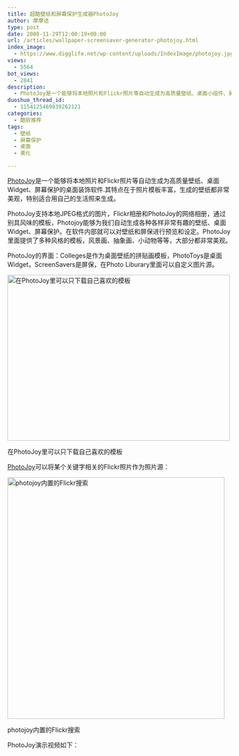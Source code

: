 ```yaml
---
title: 超酷壁纸和屏幕保护生成器PhotoJoy
author: 摩摩诘
type: post
date: 2008-11-29T12:00:19+00:00
url: /articles/wallpaper-screensaver-generator-photojoy.html
index_image:
  - https://www.digglife.net/wp-content/uploads/IndexImage/photojoy.jpg
views:
  - 5564
bot_views:
  - 2841
description:
  - PhotoJoy是一个能够将本地照片和Flickr照片等自动生成为高质量壁纸、桌面小组件、屏幕保护的桌面装饰软件.其特点在于模板丰富，生成的壁纸都非常美观，特别适合用自己的生活照来生成。
duoshuo_thread_id:
  - 1154125469839262121
categories:
  - 酷软推荐
tags:
  - 壁纸
  - 屏幕保护
  - 桌面
  - 美化

---
```

<a title="Photojoy" href="http://www.photojoy.com/" target="_blank">PhotoJoy</a>是一个能够将本地照片和Flickr照片等自动生成为高质量壁纸、桌面Widget、屏幕保护的桌面装饰软件.其特点在于照片模板丰富，生成的壁纸都非常美观，特别适合用自己的生活照来生成。

PhotoJoy支持本地JPEG格式的图片，Flickr相册和PhotoJoy的网络相册，通过别具风味的模板，Photojoy能够为我们自动生成各种各样非常有趣的壁纸、桌面Widget、屏幕保护。在软件内部就可以对壁纸和屏保进行预览和设定。PhotoJoy里面提供了多种风格的模板，风景画、抽象画、小动物等等，大部分都非常美观。

<!--more-->

PhotoJoy的界面：Colleges是作为桌面壁纸的拼贴画模板，PhotoToys是桌面Widget，ScreenSavers是屏保，在Photo Liburary里面可以自定义图片源。

<div id="attachment_2802" style="width: 510px" class="wp-caption aligncenter">
  <img class="size-full wp-image-2802" title="photojoy的界面" src="http://digglife.qiniudn.com/wp-content/uploads/2008/11/photojoy-interface.jpg" alt="在PhotoJoy里可以只下载自己喜欢的模板" width="500" height="372" />
  
  <p class="wp-caption-text">
    在PhotoJoy里可以只下载自己喜欢的模板
  </p>
</div>

[PhotoJoy][1]可以将某个关键字相关的Flickr照片作为照片源：

<div id="attachment_2799" style="width: 498px" class="wp-caption aligncenter">
  <img class="size-full wp-image-2799" title="photojoy的flickr搜索" src="http://digglife.qiniudn.com/wp-content/uploads/2008/11/photojoy-flickr.jpg" alt="photojoy内置的Flickr搜索" width="488" height="542" />
  
  <p class="wp-caption-text">
    photojoy内置的Flickr搜索
  </p>
</div>

PhotoJoy演示视频如下：

 [1]: https://www.digglife.net/articles/wallpaper-screensaver-generator-photojoy.html "超酷壁纸和屏幕保护生成器PhotoJoy"
